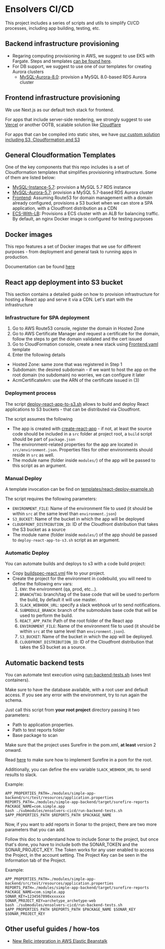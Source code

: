 # Ensolvers CI/CD

This project includes a series of scripts and utils to simplify CI/CD processes, including app building, testing, etc.

## Backend infrastructure provisioning

- Regaring computing provisioning in AWS, we suggest to use EKS with Fargate. Steps and templates [can be found here](infrastructure/kubernetes/README.md). 
- For DB support, we suggest to use one of our templates for creating Aurora clusters
   - [MySQL-Aurora-8.0](templates/MySQL-Aurora-8.0.yaml): provision a MySQL 8.0-based RDS Aurora cluster

## Frontend infrastructure provisioning

We use Next.js as our default tech stack for frontend. 

For apps that include server-side rendering, we strongly suggest to use [Vercel](https://vercel.com) or another OOTB, scalable solution like [Cloudflare](https://developers.cloudflare.com/pages/framework-guides/nextjs/ssr/)

For apps that can be compiled into static sites, we have [our custom solution including S3, Cloudformation and S3](infrastructure/spa/README.md)

## General Cloudformation Templates

One of the key components that this repo includes is a set of Cloudformation templates that simplifies provisioning
infrastructure. Some of them are listed below:

- [MySQL-Instance-5.7](templates/MySQL-Instance-5.7.yaml): provision a MySQL 5.7 RDS instance
- [MySQL-Aurora-5.7](templates/MySQL-Aurora-5.7.yaml): provision a MySQL 5.7-based RDS Aurora cluster
- [Frontend](templates/Frontend.yaml): Assuming Route53 for domain management with a domain already configured, provisions a 
S3 bucket when we can store a SPA application, with a Cloudfront distribution as a CDN
- [ECS-With-LB](templates/ECS-With-LB.yaml): Provisions a ECS cluster with an ALB for balancing traffic. By default, an nginx 
Docker image is configured for testing purposes

## Docker images

This repo features a set of Docker images that we use for different purposes - from deployment and general task to running apps in production.

Documentation can be found [here](/docker/README.md)

## React app deployment into S3 bucket

This section contains a detailed guide on how to provision infrastructure for hosting a React app and serve it via a CDN. Let's start with the infrastructure

### Infrastructure for SPA deployment


1. Go to AWS Route53 console, register the domain in Hosted Zone
2. Go to AWS Certificate Manager and request a certificate for the domain, follow the steps to get the domain validated and the cert issued
3. Go to CloudFormation console, create a new stack using [Frontend.yaml](templates/Frontend.yaml) template
4. Enter the following details
- Hosted Zone: same zone that was registered in Step 1
- Subdomain: the desired subdomain - if we want to host the app on the root domain (no subdomain) no worries, we can configure it later
- AcmCertificateArn: use the ARN of the certificate issued in (3)

### Deployment process

The script [deploy-react-app-to-s3.sh](deploy-react-app-to-s3.sh) allows to build and deploy React applications to S3 buckets - that can be distributed via Cloudfront.

The script assumes the following

- The app is created with [create-react-app](https://reactjs.org/docs/create-a-new-react-app.html) - if not, at least the source code should be included in a `src` folder at project root, a `build` script should be part of `package.json`
- The environment-related properties for the app are located in `src/environment.json`. Properties files for other environments should reside in `src` as well.
- The module name (folder inside `modules/`) of the app will be passed to this script as an argument.

### Manual Deploy
A template invocation can be find on [templates/react-deploy-example.sh](templates/react-deploy-example.sh)

The script requires the following parameters:

- `ENVIRONMENT_FILE`:  Name of the environment file to used (it should be within `src` at the same level than `environment.json`)
- `S3_BUCKET`: Name of the bucket in which the app will be deployed
- `CLOUDFRONT_DISTRIBUTION_ID`: ID of the Cloudfront distribution that takes the S3 bucket as a source
- The module name (folder inside `modules/`) of the app should be passed to `deploy-react-app-to-s3.sh` script as an argument.

### Automatic Deploy
You can automate builds and deploys to s3 with a code build project:

- Copy [buildspec-react.yml](templates/buildspec-react.yml) file to your project.
- Create the project for the environment in codebuild, you will need to define the following env vars:
    1. `ENV`: the environment (qa, prod, etc...).
    2. `BRANCH`/`TAG`: branch/tag of the base code that will be used to perform the build, by default it will use master.
    3. `SLACK_WEBHOOK_URL`: specify a slack webhook url to send notifications.
    4. `SUBMODULE_BRANCH`: branch of the submodules base code that will be used to perform the build.
    5. `REACT_APP_PATH`: Path of the root folder of the React app
    6. `ENVIRONMENT_FILE`:  Name of the environment file to used (it should be within `src` at the same level than `environment.json`).
    7. `S3_BUCKET`: Name of the bucket in which the app will be deployed.
    8. `CLOUDFRONT_DISTRIBUTION_ID`: ID of the Cloudfront distribution that takes the S3 bucket as a source.

## Automatic backend tests
You can automate test execution using [run-backend-tests.sh](run-backend-tests.sh) (uses test containers).

Make sure to have the database available, with a root user and default access.
If you see any error with the environment, try to run again the schema.

Just call this script from **your root project** directory passing it two parameters:

- Path to application properties.
- Path to test reports folder
- Base package to scan

Make sure that the project uses Surefire in the pom.xml, **at least** version 2 onward.

Read [here](https://www.baeldung.com/maven-surefire-plugin) to make sure how to implement 
Surefire in a pom for the root.

Additionally, you can define the env variable `SLACK_WEBHOOK_URL` to send results to slack.

Example:
```
APP_PROPERTIES_PATH=./modules/simple-app-backend/src/test/resources/application.properties
REPORTS_PATH=./modules/simple-app-backend/target/surefire-reports
PACKAGE_NAME=com.simple.app
bash ./submodules/ensolvers-cicd/run-backend-tests.sh $APP_PROPERTIES_PATH $REPORTS_PATH $PACKAGE_NAME
```

Now, if you want to add reports in Sonar to the project, there are two more parameters that you can add.

Follow this doc to understand how to include Sonar to the project, but once that's done, you have to include both the
SONAR_TOKEN and the SONAR_PROJECT_KEY. The Token works for any user enabled to access the Project, in the account setting.
The Project Key can be seen in the Information tab of the Project.

Example:
```
APP_PROPERTIES_PATH=./modules/simple-app-backend/src/test/resources/application.properties
REPORTS_PATH=./modules/simple-app-backend/target/surefire-reports
PACKAGE_NAME=com.simple.app
SONAR_KEY=1234567890xxxxxxx
SONAR_PROJECT_KEY=archetype_archetype-web
bash ./submodules/ensolvers-cicd/run-backend-tests.sh $APP_PROPERTIES_PATH $REPORTS_PATH $PACKAGE_NAME $SONAR_KEY $SONAR_PROJECT_KEY
```

## Other useful guides / how-tos

* [New Relic integration in AWS Elastic Beanstalk](docs/New_Relic_Integration_EBS.md)

